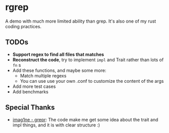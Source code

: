 # rgrep
A demo with much more limited ability than grep. It's also one of my rust coding practices.

## TODOs
- **Support regex to find all files that matches**
- **Reconstruct the code**, try to implement ``impl`` and Trait rather than lots of ``fn`` s
- Add these functions, and maybe some more:
    - Match multiple regexs
    - You can use use your own .conf to customize the content of the args
- Add more test cases
- Add benchmarks

## Special Thanks
- [imag1ne - grepr](https://github.com/imag1ne/grepr): 
The code make me get some idea about the trait and impl things, and it is with clear structure :)